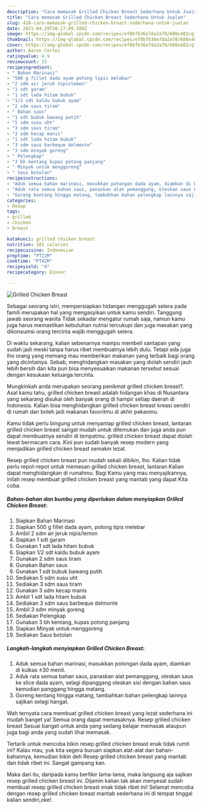 ```yaml
---
description: "Cara memasak Grilled Chicken Breast Sederhana Untuk Jualan"
title: "Cara memasak Grilled Chicken Breast Sederhana Untuk Jualan"
slug: 418-cara-memasak-grilled-chicken-breast-sederhana-untuk-jualan
date: 2021-04-29T20:17:09.589Z
image: https://img-global.cpcdn.com/recipes/ef8bfb36e7da2a78/680x482cq70/grilled-chicken-breast-foto-resep-utama.jpg
thumbnail: https://img-global.cpcdn.com/recipes/ef8bfb36e7da2a78/680x482cq70/grilled-chicken-breast-foto-resep-utama.jpg
cover: https://img-global.cpcdn.com/recipes/ef8bfb36e7da2a78/680x482cq70/grilled-chicken-breast-foto-resep-utama.jpg
author: Aaron Cortez
ratingvalue: 4.9
reviewcount: 15
recipeingredient:
- " Bahan Marinasi"
- "500 g fillet dada ayam potong tipis melebar"
- "2 sdm air jeruk nipislemon"
- "1 sdt garam"
- "1 sdt lada hitam bubuk"
- "1/2 sdt kaldu bubuk ayam"
- "2 sdm saus tiram"
- " Bahan saus"
- "1 sdt bubuk bawang putih"
- "5 sdm susu uht"
- "3 sdm saus tiram"
- "3 sdm kecap manis"
- "1 sdt lada hitam bubuk"
- "3 sdm saus barbeque delmonte"
- "3 sdm minyak goreng"
- " Pelengkap"
- "3 bh kentang kupas potong panjang"
- " Minyak untuk menggoreng"
- " Saus botolan"
recipeinstructions:
- "Aduk semua bahan marinasi, masukkan potongan dada ayam, diamkan di kulkas ±30 menit."
- "Aduk rata semua bahan saus, panaskan alat pemanggang, oleskan saus ke slice dada ayam, selagi dipanggang oleskan sisi dengan bahan saus kemudian panggang hingga matang."
- "Goreng kentang hingga matang, tambahkan bahan pelengkap lainnya sajikan selagi hangat."
categories:
- Resep
tags:
- grilled
- chicken
- breast

katakunci: grilled chicken breast 
nutrition: 181 calories
recipecuisine: Indonesian
preptime: "PT22M"
cooktime: "PT42M"
recipeyield: "4"
recipecategory: Dinner

---
```



![Grilled Chicken Breast](https://img-global.cpcdn.com/recipes/ef8bfb36e7da2a78/680x482cq70/grilled-chicken-breast-foto-resep-utama.jpg)

Sebagai seorang istri, mempersiapkan hidangan menggugah selera pada famili merupakan hal yang mengasyikan untuk kamu sendiri. Tanggung jawab seorang  wanita Tidak sekadar mengatur rumah saja, namun kamu juga harus memastikan kebutuhan nutrisi tercukupi dan juga masakan yang dikonsumsi orang tercinta wajib menggugah selera.

Di waktu  sekarang, kalian sebenarnya mampu membeli santapan yang sudah jadi meski tanpa harus ribet membuatnya lebih dulu. Tetapi ada juga lho orang yang memang mau memberikan makanan yang terbaik bagi orang yang dicintainya. Sebab, menghidangkan masakan yang diolah sendiri jauh lebih bersih dan kita pun bisa menyesuaikan makanan tersebut sesuai dengan kesukaan keluarga tercinta. 



Mungkinkah anda merupakan seorang penikmat grilled chicken breast?. Asal kamu tahu, grilled chicken breast adalah hidangan khas di Nusantara yang sekarang disukai oleh banyak orang di hampir setiap daerah di Indonesia. Kalian bisa menghidangkan grilled chicken breast kreasi sendiri di rumah dan boleh jadi makanan favoritmu di akhir pekanmu.

Kamu tidak perlu bingung untuk menyantap grilled chicken breast, lantaran grilled chicken breast sangat mudah untuk ditemukan dan juga anda pun dapat membuatnya sendiri di tempatmu. grilled chicken breast dapat diolah lewat bermacam cara. Kini pun sudah banyak resep modern yang menjadikan grilled chicken breast semakin lezat.

Resep grilled chicken breast pun mudah sekali dibikin, lho. Kalian tidak perlu repot-repot untuk memesan grilled chicken breast, lantaran Kalian dapat menghidangkan di rumahmu. Bagi Kamu yang mau menyajikannya, inilah resep membuat grilled chicken breast yang mantab yang dapat Kita coba.

<!--inarticleads1-->

##### Bahan-bahan dan bumbu yang diperlukan dalam menyiapkan Grilled Chicken Breast:

1. Siapkan  Bahan Marinasi
1. Siapkan 500 g fillet dada ayam, potong tipis melebar
1. Ambil 2 sdm air jeruk nipis/lemon
1. Siapkan 1 sdt garam
1. Gunakan 1 sdt lada hitam bubuk
1. Siapkan 1/2 sdt kaldu bubuk ayam
1. Gunakan 2 sdm saus tiram
1. Gunakan  Bahan saus
1. Gunakan 1 sdt bubuk bawang putih
1. Sediakan 5 sdm susu uht
1. Sediakan 3 sdm saus tiram
1. Gunakan 3 sdm kecap manis
1. Ambil 1 sdt lada hitam bubuk
1. Sediakan 3 sdm saus barbeque delmonte
1. Ambil 3 sdm minyak goreng
1. Sediakan  Pelengkap
1. Gunakan 3 bh kentang, kupas potong panjang
1. Siapkan  Minyak untuk menggoreng
1. Sediakan  Saus botolan




<!--inarticleads2-->

##### Langkah-langkah menyiapkan Grilled Chicken Breast:

1. Aduk semua bahan marinasi, masukkan potongan dada ayam, diamkan di kulkas ±30 menit.
1. Aduk rata semua bahan saus, panaskan alat pemanggang, oleskan saus ke slice dada ayam, selagi dipanggang oleskan sisi dengan bahan saus kemudian panggang hingga matang.
1. Goreng kentang hingga matang, tambahkan bahan pelengkap lainnya sajikan selagi hangat.




Wah ternyata cara membuat grilled chicken breast yang lezat sederhana ini mudah banget ya! Semua orang dapat memasaknya. Resep grilled chicken breast Sesuai banget untuk anda yang sedang belajar memasak ataupun juga bagi anda yang sudah lihai memasak.

Tertarik untuk mencoba bikin resep grilled chicken breast enak tidak rumit ini? Kalau mau, yuk kita segera buruan siapkan alat-alat dan bahan-bahannya, kemudian bikin deh Resep grilled chicken breast yang mantab dan tidak ribet ini. Sangat gampang kan. 

Maka dari itu, daripada kamu berfikir lama-lama, maka langsung aja sajikan resep grilled chicken breast ini. Dijamin kalian tak akan menyesal sudah membuat resep grilled chicken breast enak tidak ribet ini! Selamat mencoba dengan resep grilled chicken breast mantab sederhana ini di tempat tinggal kalian sendiri,oke!.

